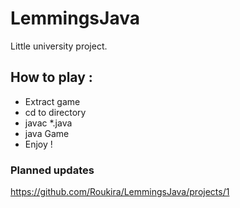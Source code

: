 # LemmingsJava
Little university project.

## How to play :
- Extract game
- cd to directory
- javac *.java
- java Game
- Enjoy !

### Planned updates
https://github.com/Roukira/LemmingsJava/projects/1
